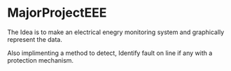 # MajorProjectEEE

[](https://github.com/munish8448/MajorProjectEEE/blob/main/project.jpg)

The Idea is to make an electrical enegry monitoring system and graphically represent the data.

Also implimenting a method to detect, Identify fault on line if any with a protection mechanism.




